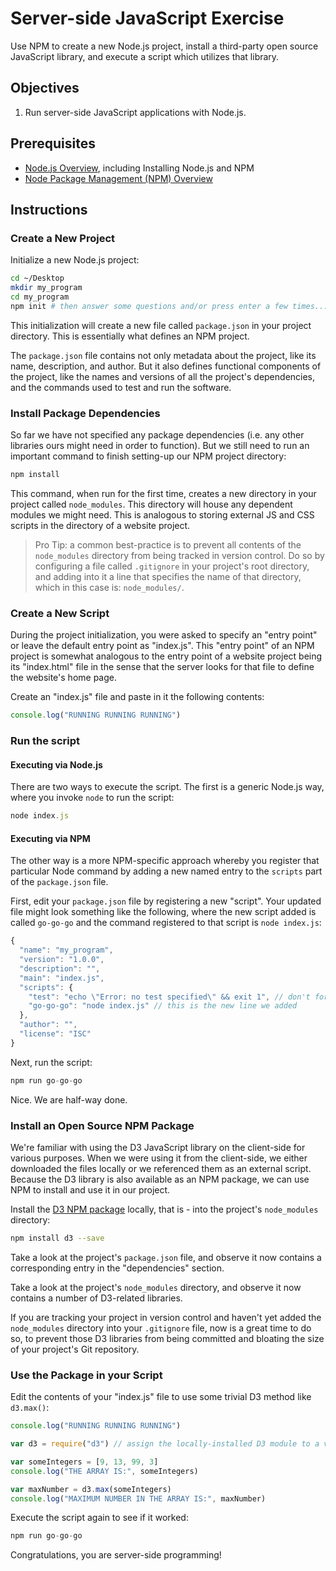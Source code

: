 # Server-side JavaScript Exercise

Use NPM to create a new Node.js project, install a third-party open source JavaScript library, and execute a script which utilizes that library.

## Objectives

  1. Run server-side JavaScript applications with Node.js.

## Prerequisites

  + [Node.js Overview](/notes/javascript/node.md), including Installing Node.js and NPM
  + [Node Package Management (NPM) Overview](/notes/javascript/npm.md)

## Instructions

### Create a New Project

Initialize a new Node.js project:

```` sh
cd ~/Desktop
mkdir my_program
cd my_program
npm init # then answer some questions and/or press enter a few times...
````

This initialization will create a new file called `package.json` in your project directory. This is essentially what defines an NPM project.

The `package.json` file contains not only metadata about the project, like its name, description, and author. But it also defines functional components of the project, like the names and versions of all the project's dependencies, and the commands used to test and run the software.

### Install Package Dependencies

So far we have not specified any package dependencies (i.e. any other libraries ours might need in order to function). But we still need to run an important command to finish setting-up our NPM project directory:

```` sh
npm install
````

This command, when run for the first time, creates a new directory in your project called `node_modules`. This directory will house any dependent modules we might need. This is analogous to storing external JS and CSS scripts in the directory of a website project.

> Pro Tip: a common best-practice is to prevent all contents of the `node_modules` directory from being tracked in version control. Do so by configuring a file called `.gitignore` in your project's root directory, and adding into it a line that specifies the name of that directory, which in this case is: `node_modules/`.

### Create a New Script

During the project initialization, you were asked to specify an "entry point" or leave the default entry point as "index.js". This "entry point" of an NPM project is somewhat analogous to the entry point of a website project being its "index.html" file in the sense that the server looks for that file to define the website's home page.

Create an "index.js" file and paste in it the following contents:

```` js
console.log("RUNNING RUNNING RUNNING")
````

### Run the script

#### Executing via Node.js

There are two ways to execute the script. The first is a generic Node.js way, where you invoke `node` to run the script:

```` js
node index.js
````

#### Executing via NPM

The other way is a more NPM-specific approach whereby you register that particular Node command by adding a new named entry to the `scripts` part of the `package.json` file.

First, edit your `package.json` file by registering a new "script". Your updated file might look something like the following, where the new script added is called `go-go-go` and the command registered to that script is `node index.js`:

```` js
{
  "name": "my_program",
  "version": "1.0.0",
  "description": "",
  "main": "index.js",
  "scripts": {
    "test": "echo \"Error: no test specified\" && exit 1", // don't forget this comma
    "go-go-go": "node index.js" // this is the new line we added
  },
  "author": "",
  "license": "ISC"
}
````

Next, run the script:

```` js
npm run go-go-go
````

Nice. We are half-way done.

### Install an Open Source NPM Package

We're familiar with using the D3 JavaScript library on the client-side for various purposes. When we were using it from the client-side, we either downloaded the files locally or we referenced them as an external script. Because the D3 library is also available as an NPM package, we can use NPM to install and use it in our project.

Install the [D3 NPM package](https://www.npmjs.com/package/d3) locally, that is - into the project's `node_modules` directory:

```` sh
npm install d3 --save
````

Take a look at the project's `package.json` file, and observe it now contains a corresponding entry in the "dependencies" section.

Take a look at the project's `node_modules` directory, and observe it now contains a number of D3-related libraries.

If you are tracking your project in version control and haven't yet added the `node_modules` directory into your `.gitignore` file, now is a great time to do so, to prevent those D3 libraries from being committed and bloating the size of your project's Git repository.

### Use the Package in your Script

Edit the contents of your "index.js" file to use some trivial D3 method like `d3.max()`:

```` js
console.log("RUNNING RUNNING RUNNING")

var d3 = require("d3") // assign the locally-installed D3 module to a variable called d3 for further invocation. You can choose any variable name you want, but why not choose the official name we're already familiar with?

var someIntegers = [9, 13, 99, 3]
console.log("THE ARRAY IS:", someIntegers)

var maxNumber = d3.max(someIntegers)
console.log("MAXIMUM NUMBER IN THE ARRAY IS:", maxNumber)
````

Execute the script again to see if it worked:

```` js
npm run go-go-go
````

Congratulations, you are server-side programming!
